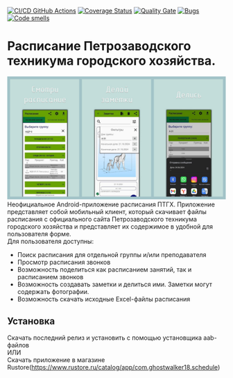 [![CI/CD GitHub Actions](https://github.com/ghostwalker18/Schedule/actions/workflows/test-action.yml/badge.svg)](https://github.com/ghostwalker18/Schedule/actions/workflows/test-action.yml)
[![Coverage Status](https://coveralls.io/repos/github/ghostwalker18/Schedule/badge.svg?branch=master)](https://coveralls.io/github/ghostwalker18/Schedule?branch=master)
[![Quality Gate](https://sonarcloud.io/api/project_badges/measure?project=ghostwalker18_Schedule&metric=alert_status)](https://sonarcloud.io/dashboard?id=ghostwalker18_Schedule)
[![Bugs](https://sonarcloud.io/api/project_badges/measure?project=ghostwalker18_Schedule&metric=bugs)](https://sonarcloud.io/summary/new_code?id=ghostwalker18_Schedule)
[![Code smells](https://sonarcloud.io/api/project_badges/measure?project=ghostwalker18_Schedule&metric=code_smells)](https://sonarcloud.io/dashboard?id=ghostwalker18_Schedule)
# Расписание Петрозаводского техникума городского хозяйства.
![Promo](https://github.com/ghostwalker18/Schedule/blob/master/promo.jpg?raw=true)
Неофициальное Android-приложение расписания ПТГХ.
Приложение представляет собой мобильный клиент, который скачивает файлы расписания с официального сайта Петрозаводского техникума городского хозяйства и представляет их содержимое в удобной для пользователя форме.
<br>
Для пользователя доступны:
<ul>
  <li>Поиск расписания для отдельной группы и/или преподавателя</li>
  <li>Просмотр расписания звонков</li>
  <li>Возможность поделиться как расписанием занятий, так и расписанием звонков</li>
  <li>Возможность создавать заметки и делиться ими. Заметки могут содержать фотографии.</li>
  <li>Возможность скачать исходные Excel-файлы расписания</li>
</ul>

## Установка
Скачать последний релиз и установить с помощью установщика aab-файлов
<br>
ИЛИ
<br>
Скачать приложение в магазине Rustore(https://www.rustore.ru/catalog/app/com.ghostwalker18.schedule)
